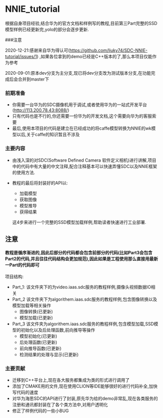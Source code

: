 

# NNIE_tutorial
根据自身项目经验,结合华为的官方文档和样例写的教程,目前第三Part完整的SSD模型样例已经更新完,yolo的部分会逐步更新.

###注意

2020-12-21:感谢来自华为得认可(https://github.com/liuky74/SDC-NNIE-tutorial/issues/1) ,如果各位拿到的demo已经是C++版本的了,那么本项目仅能作为参考

2020-09-01:原本dev分支为主分支,现已将dev分支改为测试版本分支,在功能完成后会合并到master下
### 前期准备
- 你需要一台华为的SDC摄像机用于调试,或者使用华为的一站式开发平台(http://113.200.78.43:8088/)
- 只有代码也是不行的,你还需要一份华为的开发文档,这个需要向华为的客服索要
- 最后,使用本项目的代码是建立在已经成功的将caffe模型转换为NNIE的wk模型以后,关于caffe的知识暂且不涉及

### 主要内容
- 由浅入深的对SDC(Software Defined Camera 软件定义相机)进行讲解,项目中的代码中有大量的中文注释,配合注释基本可以快速弄懂SDC以及NNIE框架的使用方法.
- 教程的最后将封装好的API以:
   - 加载模型
   - 获取图像
   - 模型推导
   - 获得结果
   
   这4步来进行一个完整的SSD模型加载样例,帮助读者快速进行工业部署.
## 注意
#### 教程是循序渐进的,因此后部分的代码都会包含前部分的代码(比如Part3会包含Part2的代码,并且往往代码结构会更加规范),因此如果是工程使用那么直接用最新一Part的代码即可

项目结构:
- Part_1: 该文件夹下的为video.iaas.sdc服务的教程样例,摄像头视频数据IO相关
- Part_2 该文件夹下为algorithem.iaas.sdc服务的教程样例,包含图像转换以及模型加载等相关操作
  - 图像转换(已更新)
  - 模型加载(已更新)
- Part_3 该文件夹为algorithem.iaas.sdc服务的教程样例,包含模型加载,SSD模型的初始化以及后处理函数,前向推导等操作
  - 模型初始化(已更新)
  - 后处理函数(已更新)
  - 前向推导函数(已更新)
  - 检测结果的处理与显示(已更新)
### 主要贡献
- 迁移到C++平台上,现在各大服务都集成为类的形式进行调用了
- 添加了CMAKE用的文件,现在使用CLION等IDE能够很好的进行代码补全,加快写代码的速度
- 对华为海思SDC的API进行了封装,原先华为给的demo非常乱,现在各类服务的注册和通讯都封装在了各个类方法中,对用户透明化
- 修正了样例代码的一些小BUG


